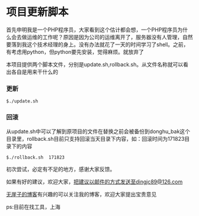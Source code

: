 # 项目更新脚本

首先申明我是一个PHP程序员，大家看到这个估计都会想，一个PHP程序员为什么会去做运维的工作呢？原因是因为公司的运维离开了，服务器没有人管理，自然要落到我这个技术经理的身上。没有办法就花了一天的时间学习了shell。之前，有考虑用python，但python要先安装，觉得麻烦。就放弃了

本项目提供两个脚本文件，分别是update.sh,rollback.sh。从文件名称就可以看出各自是用来干什么的

### 更新

```shell
$./update.sh
```

### 回滚

从update.sh中可以了解到原项目的文件在替换之前会被备份到donghu_bak这个目录里，rollback.sh目前只支持回滚当天目录下内容，如：回滚时间为171823目录下的内容

```shell
$./rollback.sh  171823
```

初次尝试，必定有不足的地方，感谢大家反馈。

如果有好的建议，欢迎大家，把建议以邮件的方式发送至dingjc89@126.com



[无崖子的博客](http://blog.csdn.net/d1034391316)有兴趣的可以关注我的博客，欢迎大家提出宝贵意见

ps:目前在找工具，上海